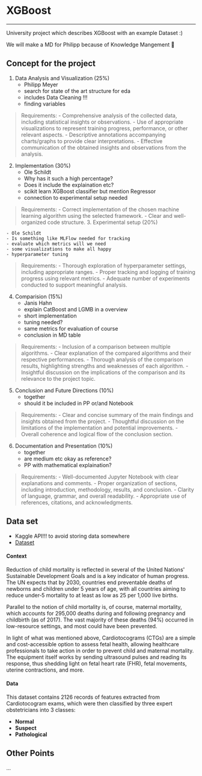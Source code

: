 # XGBoost

---

University project which describes XGBoost with an example Dataset :)

We will make a MD for Philipp because of Knowledge Mangement 🥰

## Concept for the project

1. Data Analysis and Visualization (25%)
    - Philipp Meyer
    - search for state of the art structure for eda
    - includes Data Cleaning !!!
    - finding variables

> Requirements: - Comprehensive analysis of the collected data, including statistical insights or observations. - Use of appropriate visualizations to represent training progress, performance, or other relevant aspects. - Descriptive annotations accompanying charts/graphs to provide clear interpretations. - Effective communication of the obtained insights and observations from the analysis.

2. Implementation (30%)
    - Ole Schildt
    - Why has it such a high percentage?
    - Does it include the explaination etc?
    - scikit learn XGBoost classifier but mention Regressor
    - connection to experimental setup needed

> Requirements: - Correct implementation of the chosen machine learning algorithm using the selected framework. - Clear and well-organized code structure. 3. Experimental setup (20%)

    - Ole Schildt
    - Is something like MLFlow needed for tracking
    - evaluate which metrics will we need
    - some visualizations to make all happy
    - hyperparameter tuning

> Requirements: - Thorough exploration of hyperparameter settings, including appropriate ranges. - Proper tracking and logging of training progress using relevant metrics. - Adequate number of experiments conducted to support meaningful analysis.

4. Comparision (15%)
    - Janis Hahn
    - explain CatBoost and LGMB in a overview
    - short implementation
    - tuning needed?
    - same metrics for evaluation of course
    - conclusion in MD table

> Requirements: - Inclusion of a comparison between multiple algorithms. - Clear explanation of the compared algorithms and their respective performances. - Thorough analysis of the comparison results, highlighting strengths and weaknesses of each algorithm. - Insightful discussion on the implications of the comparison and its relevance to the project topic.

5. Conclusion and Future Directions (10%)
    - together
    - should it be included in PP or/and Notebook

> Requirements: - Clear and concise summary of the main findings and insights obtained from the project. - Thoughtful discussion on the limitations of the implementation and potential improvements. - Overall coherence and logical flow of the conclusion section.

6. Documentation and Presentation (10%)
    - together
    - are medium etc okay as reference?
    - PP with mathematical explaination?

> Requirements: - Well-documented Jupyter Notebook with clear explanations and comments. - Proper organization of sections, including introduction, methodology, results, and conclusion. - Clarity of language, grammar, and overall readability. - Appropriate use of references, citations, and acknowledgments.

## Data set

-   Kaggle API!!! to avoid storing data somewhere
-   [Dataset](https://www.kaggle.com/datasets/andrewmvd/fetal-health-classification)

#### Context

Reduction of child mortality is reflected in several of the United Nations' Sustainable Development Goals and is a key indicator of human progress. The UN expects that by 2030, countries end preventable deaths of newborns and children under 5 years of age, with all countries aiming to reduce under‑5 mortality to at least as low as 25 per 1,000 live births.

Parallel to the notion of child mortality is, of course, maternal mortality, which accounts for 295,000 deaths during and following pregnancy and childbirth (as of 2017). The vast majority of these deaths (94%) occurred in low-resource settings, and most could have been prevented.

In light of what was mentioned above, Cardiotocograms (CTGs) are a simple and cost-accessible option to assess fetal health, allowing healthcare professionals to take action in order to prevent child and maternal mortality. The equipment itself works by sending ultrasound pulses and reading its response, thus shedding light on fetal heart rate (FHR), fetal movements, uterine contractions, and more.

#### Data

This dataset contains 2126 records of features extracted from Cardiotocogram exams, which were then classified by three expert obstetricians into 3 classes:

-   **Normal**
-   **Suspect**
-   **Pathological**

## Other Points

...
